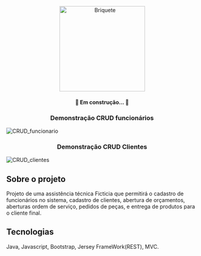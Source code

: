 

<p align="center">
<img src="https://user-images.githubusercontent.com/62681139/141148811-f8f48f86-9387-4c57-b6a7-9f9550e13642.png" alt="Briquete" height="225" width="225"  style="max-width: 100%">
</p>

<h4 align="center"> 
🚀 Em construção...  🚧
</h4>

<h3 align="center">Demonstração CRUD funcionários</h3>

![CRUD_funcionario](https://user-images.githubusercontent.com/62681139/141153596-101cb231-73c2-424b-aae9-867f1d186e44.gif)

<h3 align="center">Demonstração CRUD Clientes</h3>

![CRUD_clientes](https://user-images.githubusercontent.com/62681139/142226287-ee372bff-8623-4e5a-a07f-eae4b00ddb42.gif)

<h2>Sobre o projeto</h2>
Projeto de uma assistência técnica Ficticia que permitirá o cadastro de funcionários no sistema, cadastro de clientes, abertura de orçamentos, aberturas ordem de serviço, pedidos de peças, e entrega de produtos para o cliente final.


<h2>Tecnologias</h2>
 
Java, Javascript, Bootstrap, Jersey FrameWork(REST), MVC.
